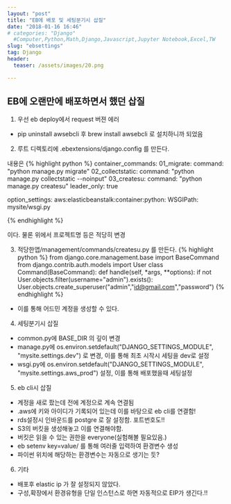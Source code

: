 ```yaml
---
layout: "post"
title: "EB에 배포 및 세팅분기시 삽질"
date: "2018-01-16 16:46"
# categories: "Django"
  #Computer,Python,Math,Django,Javascript,Jupyter Notebook,Excel,TW
slug: "ebsettings"
tag: Django
header:
  teaser: /assets/images/20.png

---
```


## EB에 오랜만에 배포하면서 했던 삽질

1. 우선 eb deploy에서 request 버젼 에러
  - pip uninstall awsebcli 후 brew install awsebcli 로 설치하니까 되었음

2. 루트 디렉토리에 .ebextensions/django.config 를 만든다.

내용은
{% highlight python %}
container_commands:
  01_migrate:
    command: "python manage.py migrate"
  02_collectstatic:
    command: "python manage.py collectstatic --noinput"
  03_createsu:
    command: "python manage.py createsu"
    leader_only: true

option_settings:
  aws:elasticbeanstalk:container:python:
    WSGIPath: mysite/wsgi.py

{% endhighlight %}

이다. 물론 위에서 프로젝트명 등은 적당히 변경


3. 적당한앱/management/commands/createsu.py 를 만든다.
{% highlight python %}
from django.core.management.base import BaseCommand
from django.contrib.auth.models import User
class Command(BaseCommand):
    def handle(self, *args, **options):
        if not User.objects.filter(username="admin").exists():
            User.objects.create_superuser("admin","id@gmail.com","password")
{% endhighlight %}
- 이를 통해 어드민 계정을 생성할 수 있다.

4. 세팅분기시 삽질
- common.py에 BASE_DIR 의 깊이 변경
- manage.py에  os.environ.setdefault("DJANGO_SETTINGS_MODULE", "mysite.settings.dev") 로 변경, 이를 통해 최초 시작시 세팅을 dev로 설정
- wsgi.py에 os.environ.setdefault("DJANGO_SETTINGS_MODULE", "mysite.settings.aws_prod") 설정, 이를 통해 배포했을때 세팅설정


5. eb cli시 삽질
- 계정을 새로 팠는데 전에 계정으로 계속 연결됨
- .aws에 키와 아이디가 기록되어 있는데 이를 바탕으로 eb cli를 연결함!
- rds설정시 인바운드를 postgre 로 잘 설정함. 포트번호도!!
- S3의 버킷을 생성해놓고 이를 연결해야함.
- 버킷은 읽을 수 있는 권한을 everyone(실험해볼 필요있음.)
- eb setenv key=value/ 를 통해 여러줄 입력하여 환경변수 생성
- 파이썬 위치에 해당하는 환경변수는 자동으로 생기는 듯?

6. 기타
- 배포후 elastic ip 가 잘 설정되지 않았다.
- 구성,확장에서 환경유형을 단일 인스턴스로 하면 자동적으로 EIP가 생긴다.!!
